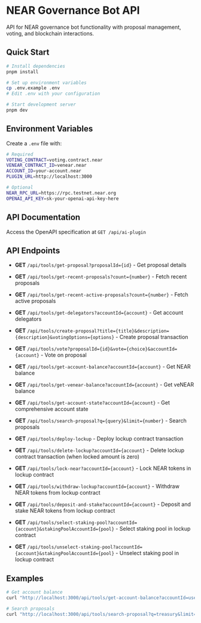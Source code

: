 # NEAR Governance Bot API

API for NEAR governance bot functionality with proposal management, voting, and blockchain interactions.

## Quick Start

```bash
# Install dependencies
pnpm install

# Set up environment variables
cp .env.example .env
# Edit .env with your configuration

# Start development server
pnpm dev
```

## Environment Variables

Create a `.env` file with:

```bash
# Required
VOTING_CONTRACT=voting.contract.near
VENEAR_CONTRACT_ID=venear.near
ACCOUNT_ID=your-account.near
PLUGIN_URL=http://localhost:3000

# Optional
NEAR_RPC_URL=https://rpc.testnet.near.org
OPENAI_API_KEY=sk-your-openai-api-key-here
```

## API Documentation

Access the OpenAPI specification at `GET /api/ai-plugin`

## API Endpoints

- **GET** `/api/tools/get-proposal?proposalId={id}` - Get proposal details
- **GET** `/api/tools/get-recent-proposals?count={number}` - Fetch recent proposals
- **GET** `/api/tools/get-recent-active-proposals?count={number}` - Fetch active proposals

- **GET** `/api/tools/get-delegators?accountId={account}` - Get account delegators
- **GET** `/api/tools/create-proposal?title={title}&description={description}&votingOptions={options}` - Create proposal transaction
- **GET** `/api/tools/vote?proposalId={id}&vote={choice}&accountId={account}` - Vote on proposal
- **GET** `/api/tools/get-account-balance?accountId={account}` - Get NEAR balance
- **GET** `/api/tools/get-venear-balance?accountId={account}` - Get veNEAR balance
- **GET** `/api/tools/get-account-state?accountId={account}` - Get comprehensive account state

- **GET** `/api/tools/search-proposal?q={query}&limit={number}` - Search proposals
- **GET** `/api/tools/deploy-lockup` - Deploy lockup contract transaction
- **GET** `/api/tools/delete-lockup?accountId={account}` - Delete lockup contract transaction (when locked amount is zero)
- **GET** `/api/tools/lock-near?accountId={account}` - Lock NEAR tokens in lockup contract
- **GET** `/api/tools/withdraw-lockup?accountId={account}` - Withdraw NEAR tokens from lockup contract
- **GET** `/api/tools/deposit-and-stake?accountId={account}` - Deposit and stake NEAR tokens from lockup contract
- **GET** `/api/tools/select-staking-pool?accountId={account}&stakingPoolAccountId={pool}` - Select staking pool in lockup contract
- **GET** `/api/tools/unselect-staking-pool?accountId={account}&stakingPoolAccountId={pool}` - Unselect staking pool in lockup contract

## Examples

```bash
# Get account balance
curl "http://localhost:3000/api/tools/get-account-balance?accountId=user.near"

# Search proposals
curl "http://localhost:3000/api/tools/search-proposal?q=treasury&limit=20"
```